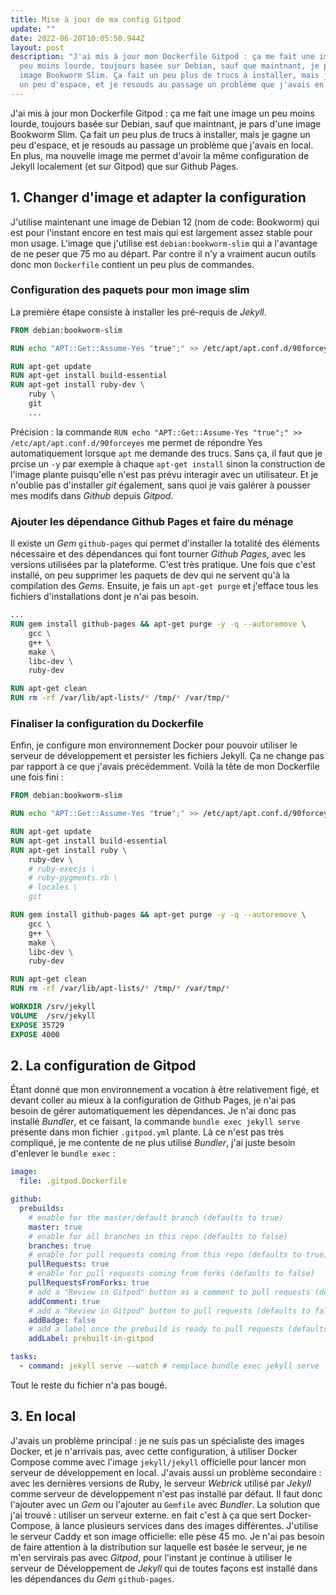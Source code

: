 ```yaml
---
title: Mise à jour de ma config Gitpod
update: ""
date: 2022-06-20T10:05:50.944Z
layout: post
description: "J'ai mis à jour mon Dockerfile Gitpod : ça me fait une image un
  peu moins lourde, toujours basée sur Debian, sauf que maintnant, je pars d'une
  image Bookworm Slim. Ça fait un peu plus de trucs à installer, mais je gagne
  un peu d'espace, et je resouds au passage un problème que j'avais en local."
---
```

J'ai mis à jour mon Dockerfile Gitpod : ça me fait une image un peu moins lourde, toujours basée sur Debian, sauf que maintnant, je pars d'une image Bookworm Slim. Ça fait un peu plus de trucs à installer, mais je gagne un peu d'espace, et je resouds au passage un problème que j'avais en local. En plus, ma nouvelle image me permet d'avoir la même configuration de Jekyll localement (et sur Gitpod) que sur Github Pages.

## 1. Changer d'image et adapter la configuration

J'utilise maintenant une image de Debian 12 (nom de code: Bookworm) qui est pour l'instant encore en test mais qui est largement assez stable pour mon usage. L'image que j'utilise est `debian:bookworm-slim` qui a l'avantage de ne peser que 75 mo au départ. Par contre il n'y a vraiment aucun outils donc mon `Dockerfile` contient un peu plus de commandes.

### Configuration des paquets pour mon image slim

 La première étape consiste à installer les pré-requis de *Jekyll*.

```dockerfile
FROM debian:bookworm-slim

RUN echo "APT::Get::Assume-Yes "true";" >> /etc/apt/apt.conf.d/90forceyes

RUN apt-get update
RUN apt-get install build-essential
RUN apt-get install ruby-dev \
    ruby \
    git
    ...
```

Précision : la commande `RUN echo "APT::Get::Assume-Yes "true";" >> /etc/apt/apt.conf.d/90forceyes` me permet de répondre Yes automatiquement lorsque `apt` me demande des trucs. Sans ça, il faut que je prcise un `-y` par exemple à chaque `apt-get install` sinon la construction de l'image plante puisqu'elle n'est pas prévu interagir avec un utilisateur. Et je n'oublie pas d'installer *git* également, sans quoi je vais galérer à pousser mes modifs dans *Github* depuis *Gitpod*.

### Ajouter les dépendance Github Pages et faire du ménage

Il existe un *Gem* `github-pages` qui permet d'installer la totalité des éléments nécessaire et des dépendances qui font tourner *Github Pages*, avec les versions utilisées par la plateforme. C'est très pratique. Une fois que c'est installé, on peu supprimer les paquets de dev qui ne servent qu'à la compilation des *Gems*. Ensuite, je fais un `apt-get purge` et j'efface tous les fichiers d'installations dont je n'ai pas besoin.

```dockerfile
...
RUN gem install github-pages && apt-get purge -y -q --autoremove \
    gcc \
    g++ \
    make \
    libc-dev \
    ruby-dev

RUN apt-get clean
RUN rm -rf /var/lib/apt-lists/* /tmp/* /var/tmp/*
```

### Finaliser la configuration du Dockerfile

Enfin, je configure mon environnement Docker pour pouvoir utiliser le serveur de développement et persister les fichiers Jekyll. Ça ne change pas par rapport à ce que j'avais précédemment. Voilà la tête de mon Dockerfile une fois fini :

```dockerfile
FROM debian:bookworm-slim

RUN echo "APT::Get::Assume-Yes "true";" >> /etc/apt/apt.conf.d/90forceyes

RUN apt-get update
RUN apt-get install build-essential
RUN apt-get install ruby \
    ruby-dev \
    # ruby-execjs \
    # ruby-pygments.rb \
    # locales \
    git

RUN gem install github-pages && apt-get purge -y -q --autoremove \
    gcc \
    g++ \
    make \
    libc-dev \
    ruby-dev

RUN apt-get clean
RUN rm -rf /var/lib/apt-lists/* /tmp/* /var/tmp/*

WORKDIR /srv/jekyll
VOLUME  /srv/jekyll
EXPOSE 35729
EXPOSE 4000
```

## 2. La configuration de Gitpod

Étant donné que mon environnement a vocation à être relativement figé, et devant coller au mieux à la configuration de Github Pages, je n'ai pas besoin de gérer automatiquement les dépendances. Je n'ai donc pas installé *Bundler*, et ce faisant, la commande `bundle exec jekyll serve` présente dans mon fichier `.gitpod.yml` plante. Là ce n'est pas très compliqué, je me contente de ne plus utilisé *Bundler*, j'ai juste besoin d'enlever le `bundle exec` :

```yaml
image: 
  file: .gitpod.Dockerfile

github:
  prebuilds:
    # enable for the master/default branch (defaults to true)
    master: true
    # enable for all branches in this repo (defaults to false)
    branches: true
    # enable for pull requests coming from this repo (defaults to true)
    pullRequests: true
    # enable for pull requests coming from forks (defaults to false)
    pullRequestsFromForks: true
    # add a "Review in Gitpod" button as a comment to pull requests (defaults to true)
    addComment: true
    # add a "Review in Gitpod" button to pull requests (defaults to false)
    addBadge: false
    # add a label once the prebuild is ready to pull requests (defaults to false)
    addLabel: prebuilt-in-gitpod

tasks:
  - command: jekyll serve --watch # remplace bundle exec jekyll serve --watch
```

Tout le reste du fichier n'a pas bougé.

## 3. En local

J'avais un problème principal : je ne suis pas un spécialiste des images Docker, et je n'arrivais pas, avec cette configuration, à utiliser Docker Compose comme avec l'image `jekyll/jekyll` officielle pour lancer mon serveur de développement en local. J'avais aussi un problème secondaire : avec les dernières versions de Ruby, le serveur *Webrick* utilisé par *Jekyll* comme serveur de développement n'est pas installé par défaut. Il faut donc l'ajouter avec un *Gem* ou l'ajouter au `Gemfile` avec *Bundler*. La solution que j'ai trouvé : utiliser un serveur externe. en fait c'est à ça que sert Docker-Compose, à lance plusieurs services dans des images différentes. J'utilise le serveur Caddy et son image officielle: elle pèse 45 mo. Je n'ai pas besoin de faire attention à la distribution sur laquelle est basée le serveur, je ne m'en servirais pas avec *Gitpod*, pour l'instant je continue à utiliser le serveur de Développement de *Jekyll* qui de toutes façons est installé dans les dépendances du *Gem* `github-pages`.